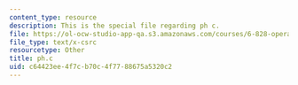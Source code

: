 ```yaml
---
content_type: resource
description: This is the special file regarding ph c.
file: https://ol-ocw-studio-app-qa.s3.amazonaws.com/courses/6-828-operating-system-engineering-fall-2012/c64423ee4f7cb70c4f7788675a5320c2_ph.c
file_type: text/x-csrc
resourcetype: Other
title: ph.c
uid: c64423ee-4f7c-b70c-4f77-88675a5320c2
---
```

